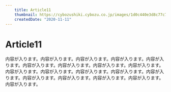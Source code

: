 ```yaml
---
    title: Article11
    thumbnail: https://cybozushiki.cybozu.co.jp/images/1d0c440e3d8c77c73a84c1f16db4bf3a4bc72393.png
    createdDate: "2020-11-11"
---
```


# Article11

内容が入ります。内容が入ります。内容が入ります。内容が入ります。内容が入ります。内容が入ります。内容が入ります。内容が入ります。内容が入ります。内容が入ります。内容が入ります。内容が入ります。内容が入ります。内容が入ります。内容が入ります。内容が入ります。内容が入ります。内容が入ります。内容が入ります。